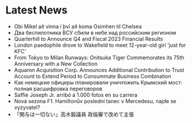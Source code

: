 # Latest News
-  Obi Mikel að vinna í því að koma Osimhen til Chelsea
-  Два беспилотника ВСУ сбили в небе над российским регионом
-  Quarterhill to Announce Q4 and Fiscal 2023 Financial Results
-  London paedophile drove to Wakefield to meet 12-year-old girl 'just for KFC'
-  From Tokyo to Milan Runways: Onitsuka Tiger Commemorates its 75th Anniversary with a New Collection
-  Aquaron Acquisition Corp. Announces Additional Contribution to Trust Account to Extend Period to Consummate Business Combination
-  Как немецкие офицеры планировали уничтожить Крымский мост: полная расшифровка переговоров
-  Saffie Joseph Jr. arribó a 1.000 fotos en su carrera
-  Nová sezona F1. Hamiltonův poslední tanec v Mercedesu, najde se vyzyvatel?
-  「関与は一切ない」高木毅議員 政倫審で改めて主張
